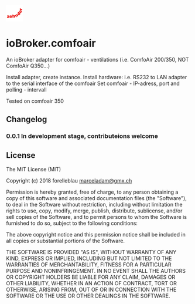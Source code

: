 ![Logo](admin/comfoair.png)
# ioBroker.comfoair


An ioBroker adapter for comfoair - ventilations (i.e. ComfoAir 200/350, NOT ComfoAir Q350...)

Install adapter, create instance.
Install hardware: i.e. RS232 to LAN adapter to the serial interface of the comfoair
Set comfoair - IP-adress, port and polling - intervall

Tested on comfoair 350



## Changelog

### 0.0.1 In development stage, contributeions welcome


## License
The MIT License (MIT)

Copyright (c) 2018 forelleblau marceladam@gmx.ch

Permission is hereby granted, free of charge, to any person obtaining a copy
of this software and associated documentation files (the "Software"), to deal
in the Software without restriction, including without limitation the rights
to use, copy, modify, merge, publish, distribute, sublicense, and/or sell
copies of the Software, and to permit persons to whom the Software is
furnished to do so, subject to the following conditions:

The above copyright notice and this permission notice shall be included in
all copies or substantial portions of the Software.

THE SOFTWARE IS PROVIDED "AS IS", WITHOUT WARRANTY OF ANY KIND, EXPRESS OR
IMPLIED, INCLUDING BUT NOT LIMITED TO THE WARRANTIES OF MERCHANTABILITY,
FITNESS FOR A PARTICULAR PURPOSE AND NONINFRINGEMENT. IN NO EVENT SHALL THE
AUTHORS OR COPYRIGHT HOLDERS BE LIABLE FOR ANY CLAIM, DAMAGES OR OTHER
LIABILITY, WHETHER IN AN ACTION OF CONTRACT, TORT OR OTHERWISE, ARISING FROM,
OUT OF OR IN CONNECTION WITH THE SOFTWARE OR THE USE OR OTHER DEALINGS IN
THE SOFTWARE.
